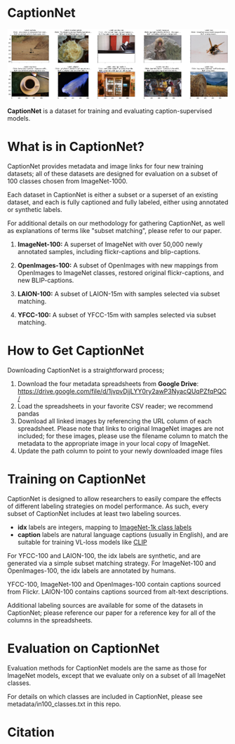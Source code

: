 # CaptionNet[](#captionnet)

![](images/in100_samples.png)

**CaptionNet** is a dataset for training and evaluating caption-supervised models.

# What is in CaptionNet?[](#what-is-in-captionnet)

CaptionNet provides metadata and image links for four new training datasets; all of these datasets are designed for evaluation on a subset of 100 classes chosen from ImageNet-1000. 

Each dataset in CaptionNet is either a subset or a superset of an existing dataset, and each is fully captioned and fully labeled, either using annotated or synthetic labels.

For additional details on our methodology for gathering CaptionNet, as well as explanations of terms like "subset matching", please refer to our paper.

1.  **ImageNet-100:** A superset of ImageNet with over 50,000 newly
    annotated samples, including flickr-captions and blip-captions.

2.  **OpenImages-100:** A subset of OpenImages with new mappings from
    OpenImages to ImageNet classes, restored original flickr-captions,
    and new BLIP-captions.

3.  **LAION-100:** A subset of LAION-15m with samples selected via
    subset matching.

4.  **YFCC-100:** A subset of YFCC-15m with samples selected via subset
    matching.

# How to Get CaptionNet[](#how-to-get-captionnet)

Downloading CaptionNet is a straightforward process;

1. Download the four metadata spreadsheets from **Google Drive**: https://drive.google.com/file/d/1jvpvDjjLYY0ry2awP3NyacQUqPZfqPQC/
2. Load the spreadsheets in your favorite CSV reader; we recommend pandas
3. Download all linked images by referencing the URL column of each spreadsheet. Please note that links to original ImageNet images are not included; for these images, please use the filename column to match the metadata to the appropriate image in your local copy of ImageNet.
4. Update the path column to point to your newly downloaded image files

# Training on CaptionNet[](#training-on-captionnet)

CaptionNet is designed to allow researchers to easily compare the effects of different labeling strategies on model performance. As such, every subset of CaptionNet includes at least two labeling sources.

* **idx** labels are integers, mapping to [ImageNet-1k class labels](https://deeplearning.cms.waikato.ac.nz/user-guide/class-maps/IMAGENET/)
* **caption** labels are natural language captions (usually in English), and are suitable for training VL-loss models like [CLIP](https://openai.com/blog/clip/)

For YFCC-100 and LAION-100, the idx labels are synthetic, and are generated via a simple subset matching strategy. For ImageNet-100 and OpenImages-100, the idx labels are annotated by humans.

YFCC-100, ImageNet-100 and OpenImages-100 contain captions sourced from Flickr. LAION-100 contains captions sourced from alt-text descriptions. 

Additional labeling sources are available for some of the datasets in CaptionNet; please reference our paper for a reference key for all of the columns in the spreadsheets.

# Evaluation on CaptionNet[](#evaluation-on-captionnet)

Evaluation methods for CaptionNet models are the same as those for ImageNet models, except that we evaluate only on a subset of all ImageNet classes.

For details on which classes are included in CaptionNet, please see metadata/in100_classes.txt in this repo.

# Citation[](#citation)